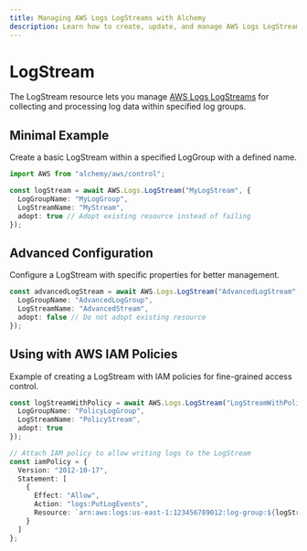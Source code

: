 ```yaml
---
title: Managing AWS Logs LogStreams with Alchemy
description: Learn how to create, update, and manage AWS Logs LogStreams using Alchemy Cloud Control.
---
```


# LogStream

The LogStream resource lets you manage [AWS Logs LogStreams](https://docs.aws.amazon.com/logs/latest/userguide/) for collecting and processing log data within specified log groups.

## Minimal Example

Create a basic LogStream within a specified LogGroup with a defined name.

```ts
import AWS from "alchemy/aws/control";

const logStream = await AWS.Logs.LogStream("MyLogStream", {
  LogGroupName: "MyLogGroup",
  LogStreamName: "MyStream",
  adopt: true // Adopt existing resource instead of failing
});
```

## Advanced Configuration

Configure a LogStream with specific properties for better management.

```ts
const advancedLogStream = await AWS.Logs.LogStream("AdvancedLogStream", {
  LogGroupName: "AdvancedLogGroup",
  LogStreamName: "AdvancedStream",
  adopt: false // Do not adopt existing resource
});
```

## Using with AWS IAM Policies

Example of creating a LogStream with IAM policies for fine-grained access control.

```ts
const logStreamWithPolicy = await AWS.Logs.LogStream("LogStreamWithPolicy", {
  LogGroupName: "PolicyLogGroup",
  LogStreamName: "PolicyStream",
  adopt: true
});

// Attach IAM policy to allow writing logs to the LogStream
const iamPolicy = {
  Version: "2012-10-17",
  Statement: [
    {
      Effect: "Allow",
      Action: "logs:PutLogEvents",
      Resource: `arn:aws:logs:us-east-1:123456789012:log-group:${logStreamWithPolicy.LogGroupName}:log-stream:${logStreamWithPolicy.LogStreamName}`
    }
  ]
};
```